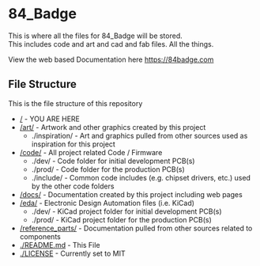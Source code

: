 # 84_Badge

This is where all the files for 84_Badge will be stored.  
This includes code and art and cad and fab files.  All the things.

View the web based Documentation here https://84badge.com

## File Structure

This is the file structure of this repository

* [/](/README.md) - YOU ARE HERE
* [/art/](./art/) - Artwork and other graphics created by this project
  * ./inspiration/ - Art and graphics pulled from other sources used as inspiration for this project
* [/code/](./code/) - All project related Code / Firmware
  * ./dev/ - Code folder for initial development PCB(s)
  * ./prod/ - Code folder for the production PCB(s)
  * ./include/ - Common code includes (e.g. chipset drivers, etc.) used by the other code folders
* [/docs/](./docs/) - Documentation created by this project including web pages
* [/eda/](./eda/) - Electronic Design Automation files (i.e. KiCad)
  * ./dev/ - KiCad project folder for initial development PCB(s)
  * ./prod/ - KiCad project folder for the production PCB(s)
* [/reference_parts/](./reference_parts/) - Documentation pulled from other sources related to components
* [./README.md](/README.md) - This File
* [./LICENSE](/LICENSE) - Currently set to MIT
